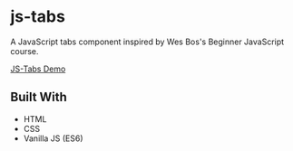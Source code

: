 # js-tabs
A JavaScript tabs component inspired by Wes Bos's Beginner JavaScript course.

[JS-Tabs Demo](https://www.pursuitofleisure.com/demos/js-tabs/ "JS Tabs")

## Built With

* HTML
* CSS
* Vanilla JS (ES6)
